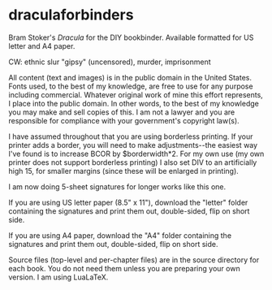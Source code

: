 # draculaforbinders
Bram Stoker's _Dracula_ for the DIY bookbinder. Available formatted for US letter and A4 paper.

CW: ethnic slur "gipsy" (uncensored), murder, imprisonment

All content (text and images) is in the public domain in the United States. Fonts used, to the best of my knowledge, are free to use for any purpose including commercial. Whatever original work of mine this effort represents, I place into the public domain. In other words, to the best of my knowledge you may make and sell copies of this. I am not a lawyer and you are responsible for compliance with your government's copyright law(s).

I have assumed throughout that you are using borderless printing. If your printer adds a border, you will need to make adjustments--the easiest way I've found is to increase BCOR by $borderwidth*2. For my own use (my own printer does not support borderless printing) I also set DIV to an artificially high 15, for smaller margins (since these will be enlarged in printing).

I am now doing 5-sheet signatures for longer works like this one.

If you are using US letter paper (8.5" x 11"), download the "letter" folder containing the signatures and print them out, double-sided, flip on short side.

If you are using A4 paper, download the "A4" folder containing the signatures and print them out, double-sided, flip on short side.

Source files (top-level and per-chapter files) are in the source directory for each book. You do not need them unless you are preparing your own version. I am using LuaLaTeX.
